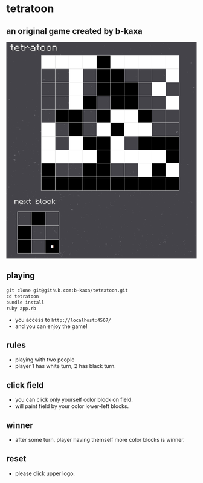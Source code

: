 # tetratoon

## an original game created by b-kaxa

![Alt text](./thumbnail.png?raw=true "screen shot")

## playing

```
git clone git@github.com:b-kaxa/tetratoon.git
cd tetratoon
bundle install
ruby app.rb
```
- you access to `http://localhost:4567/`
- and you can enjoy the game!

## rules

- playing with two people
- player 1 has white turn, 2 has black turn.

## click field

- you can click only yourself color block on field.
- will paint field by your color lower-left blocks.

## winner

- after some turn, player having themself more color blocks is winner.

## reset

- please click upper logo.
